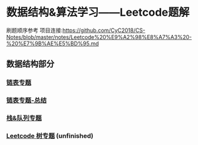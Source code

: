 # 数据结构&算法学习——Leetcode题解

刷题顺序参考 项目连接:https://github.com/CyC2018/CS-Notes/blob/master/notes/Leetcode%20%E9%A2%98%E8%A7%A3%20-%20%E7%9B%AE%E5%BD%95.md

## 数据结构部分

### [链表专题](https://github.com/nuclear30/LearnDataStructureAndLeetcode/blob/master/Leetcode-LinkList.md)

### [链表专题-总结](https://github.com/nuclear30/LearnDataStructureAndLeetcode/blob/master/Leetcode-LinkList-summary.md)

### [栈&队列专题](https://github.com/nuclear30/LearnDataStructureAndLeetcode/blob/master/Leetcode-Stack-and-Queue.md)

### [Leetcode 树专题](https://github.com/nuclear30/LearnDataStructureAndLeetcode/blob/master/Leetcode-Tree.md) (unfinished)